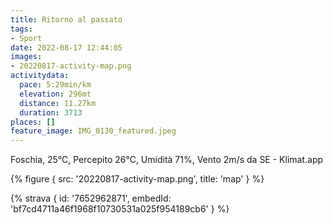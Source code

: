 ```yaml
---
title: Ritorno al passato
tags:
- Sport
date: 2022-08-17 12:44:05
images:
- 20220817-activity-map.png
activitydata:
  pace: 5:29min/km
  elevation: 296mt
  distance: 11.27km
  duration: 3713
places: []
feature_image: IMG_0130_featured.jpeg
---
```


Foschia, 25°C, Percepito 26°C, Umidità 71%, Vento 2m/s da SE - Klimat.app

<!--more-->




{% figure { src: '20220817-activity-map.png', title: 'map' } %}


{% strava { id: '7652962871', embedId: 'bf7cd4711a46f1968f10730531a025f954189cb6' } %}